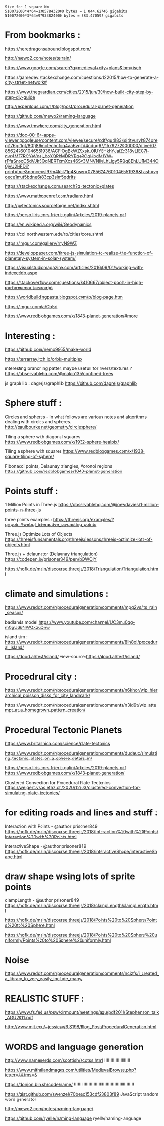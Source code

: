     Size for 1 square Km
    510072000*4*64=130578432000 bytes = 1 044.62746 gigabits
    510072000*3*64=97933824000 bytes = 783.470592 gigabits


# From bookmarks :

https://heredragonsabound.blogspot.com/

http://mewo2.com/notes/terrain/

https://www.google.com/search?q=medieval+city+plans&tbm=isch

https://gamedev.stackexchange.com/questions/122015/how-to-generate-a-city-street-network#

https://www.theguardian.com/cities/2015/jun/30/how-build-city-step-by-step-diy-guide

http://experilous.com/1/blog/post/procedural-planet-generation

https://github.com/mewo2/naming-language

https://www.tmwhere.com/city_generation.html

https://doc-00-64-apps-viewer.googleusercontent.com/viewer/secure/pdf/qu4l834sj4tvurvh874oreqi176gn1qt/80fj86mctechcfpq4aa6vqlfd4cdug67/1579272000000/drive/07856247601046551936/ACFrOgBkWZ9xsk_0IUYEHkhYJaiZc318vLIEG7l-nvr4MT7RCYeVnej_boXQPhMDRYBqeROqHbdM1YW-rFfaSnocC5dVJkSQqNERTdmXcs46Sv3MNVNlluLhLigy5RQq8EhLU1M344O0jvU2HFDi?print=true&nonce=sl97m4kbl71p4&user=07856247601046551936&hash=vgoece1mut5bdne6r83cp3slm5qdrlts

https://stackexchange.com/search?q=tectonic+plates

https://www.mathopenref.com/radians.html

http://pytectonics.sourceforge.net/index.shtml

https://perso.liris.cnrs.fr/eric.galin/Articles/2019-planets.pdf

https://en.wikipedia.org/wiki/Geodynamics

https://ccl.northwestern.edu/rp/cities/core.shtml

https://imgur.com/gallery/rnyN9WZ

https://developpaper.com/three-js-simulation-to-realize-the-function-of-planetary-system-in-solar-system/

https://visualstudiomagazine.com/articles/2016/09/01/working-with-indexeddb.aspx

https://stackoverflow.com/questions/8410667/object-pools-in-high-performance-javascript

https://worldbuildingpasta.blogspot.com/p/blog-page.html

https://imgur.com/a/Cb5ri

https://www.redblobgames.com/x/1843-planet-generation/#more



# Interesting :

https://github.com/nemo9955/make-world

https://terrarray.itch.io/orbis-multiplex

interesting branching patter, maybe usefull for rivers/textures ?
https://observablehq.com/@makio135/confined-trees


js graph lib : dagrejs/graphlib
https://github.com/dagrejs/graphlib



# Sphere stuff :
Circles and spheres - In what follows are various notes and algorithms dealing with circles and spheres.
http://paulbourke.net/geometry/circlesphere/

Tiling a sphere with diagonal squares
https://www.redblobgames.com/x/1932-sphere-healpix/

Tiling a sphere with squares
https://www.redblobgames.com/x/1938-square-tiling-of-sphere/


Fibonacci points, Delaunay triangles, Voronoi regions
https://github.com/redblobgames/1843-planet-generation


# Points stuff :
1 Million Points in Three.js
https://observablehq.com/@joewdavies/1-million-points-in-three-js

three points examples :
https://threejs.org/examples/?q=point#webgl_interactive_raycasting_points

Three.js Optimize Lots of Objects
https://threejsfundamentals.org/threejs/lessons/threejs-optimize-lots-of-objects.html


Three.js + delaunator (Delaunay triangulation)
https://codepen.io/prisoner849/pen/bQWOjY

https://hofk.de/main/discourse.threejs/2018/Triangulation/Triangulation.html


# climate and simulations :
https://www.reddit.com/r/proceduralgeneration/comments/mpq2vs/its_rain_season/


badlands model
https://www.youtube.com/channel/UC3mu0qg-m0gUdbNWQxzuQnw


island sim :
https://www.reddit.com/r/proceduralgeneration/comments/8lh8ol/procedural_island/

https://dood.al/test/island/
view-source:https://dood.al/test/island/


# Procedrural city :
https://www.reddit.com/r/proceduralgeneration/comments/n6khor/wip_hierarchical_poisson_disks_for_city_landmark/

https://www.reddit.com/r/proceduralgeneration/comments/n3id9t/wip_attempt_at_a_homegrown_pattern_creation/


# Procedural Tectonic Planets
https://www.britannica.com/science/plate-tectonics

https://www.reddit.com/r/proceduralgeneration/comments/dudauc/simulating_tectonic_plates_on_a_sphere_details_in/


https://perso.liris.cnrs.fr/eric.galin/Articles/2019-planets.pdf
https://www.redblobgames.com/x/1843-planet-generation/


Clustered Convection for Procedural Plate Tectonics
https://weigert.vsos.ethz.ch/2020/12/03/clustered-convection-for-simulating-plate-tectonics/



# for editing roads and lines and stuff :
Interaction with Points - @author prisoner849
https://hofk.de/main/discourse.threejs/2018/Interaction%20with%20Points/Interaction%20with%20Points.html

interactiveShape - @author prisoner849
https://hofk.de/main/discourse.threejs/2018/interactiveShape/interactiveShape.html


# draw shape wsing lots of sprite points
clampLength - @author prisoner849
https://hofk.de/main/discourse.threejs/2018/clampLength/clampLength.html


https://hofk.de/main/discourse.threejs/2018/Points%20to%20Sphere/Points%20to%20Sphere.html

https://hofk.de/main/discourse.threejs/2018/Points%20to%20Sphere%20uniformly/Points%20to%20Sphere%20uniformly.html


# Noise

https://www.reddit.com/r/proceduralgeneration/comments/ncizfs/i_created_a_library_to_very_easily_include_many/

# REALISTIC STUFF  :

https://www.fs.fed.us/psw/cirmount/meetings/agu/pdf2011/Stephenson_talk_AGU2011.pdf

http://www.mit.edu/~jessicav/6.S198/Blog_Post/ProceduralGeneration.html


# WORDS and language generation

http://www.namenerds.com/scottish/scotss.html !!!!!!!!!!!!!!!!!!!!!

https://www.mithrilandmages.com/utilities/MedievalBrowse.php?letter=A&fms=S

https://donjon.bin.sh/code/name/ !!!!!!!!!!!!!!!!!!!!!!!!!!!!!!!!!!!!!!!!!!!!!!!!!

https://gist.github.com/swenzel/70beac153cdf23803f89 JavaScript random word generator

http://mewo2.com/notes/naming-language/

https://github.com/ryelle/naming-language ryelle/naming-language


